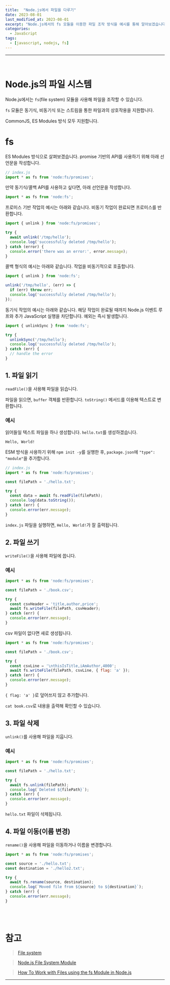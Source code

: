 ```yaml
---
title:  "Node.js에서 파일을 다루기"
date: 2023-08-01
last_modified_at: 2023-08-01
excerpt: "Node.js에서의 fs 모듈을 이용한 파일 조작 방식을 예시를 통해 알아보겠습니다."
categories:
  - JavaScript
tags:
  - [javascript, nodejs, fs]
---
```


---

<br>

# Node.js의 파일 시스템

Node.js에서는 `fs`(file system) 모듈을 사용해 파일을 조작할 수 있습니다.

`fs` 모듈은 동기식, 비동기식 또는 스트림을 통한 파일과의 상호작용을 지원합니다.

CommonJS, ES Modules 방식 모두 지원합니다.

# fs

ES Modules 방식으로 살펴보겠습니다. promise 기반의 API를 사용하기 위해 아래 선언문을 작성합니다.

```javascript
// index.js
import * as fs from 'node:fs/promises';
```

만약 동기식/콜백 API를 사용하고 싶다면, 아래 선언문을 작성합니다.

```javascript
import * as fs from 'node:fs';
```

프로미스 기반 작업의 예시는 아래와 같습니다. 비동기 작업이 완료되면 프로미스를 반환합니다.

```javascript
import { unlink } from 'node:fs/promises';

try {
  await unlink('/tmp/hello');
  console.log('successfully deleted /tmp/hello');
} catch (error) {
  console.error('there was an error:', error.message);
}
```

콜백 형식의 예시는 아래와 같습니다. 작업을 비동기적으로 호출합니다.

```javascript
import { unlink } from 'node:fs';

unlink('/tmp/hello', (err) => {
  if (err) throw err;
  console.log('successfully deleted /tmp/hello');
});
```

동기식 작업의 예시는 아래와 같습니다. 해당 작업이 완료될 때까지 Node.js 이벤트 루프와 추가 JavaScript 실행을 차단합니다. 예외는 즉시 발생합니다.

```javascript
import { unlinkSync } from 'node:fs';

try {
  unlinkSync('/tmp/hello');
  console.log('successfully deleted /tmp/hello');
} catch (err) {
  // handle the error
}
```

## 1. 파일 읽기

`readFile()`을 사용해 파일을 읽습니다.

파일을 읽으면, `buffer` 객체를 반환합니다. `toString()` 메서드를 이용해 텍스트로 변환합니다.

### 예시

읽어들일 텍스트 파일을 하나 생성합니다. `hello.txt`를 생성하겠습니다.

```
Hello, World!
```

ESM 방식을 사용하기 위해 `npm init -y`를 실행한 후, `package.json`에 `"type": "module"`을 추가합니다.

```javascript
// index.js
import * as fs from 'node:fs/promises';

const filePath = './hello.txt';

try {
  const data = await fs.readFile(filePath);
  console.log(data.toString());
} catch (err) {
  console.error(err.message);
}
```

`index.js` 파일을 실행하면, `Hello, World!`가 잘 출력됩니다.

## 2. 파일 쓰기

`writeFile()`을 사용해 파일에 씁니다.

### 예시

```javascript
import * as fs from 'node:fs/promises';

const filePath = './book.csv';

try {
  const csvHeader = 'title,author,price';
  await fs.writeFile(filePath, csvHeader);
} catch (err) {
  console.error(err.message);
}
```

csv 파일이 없다면 새로 생성됩니다.

```javascript
import * as fs from 'node:fs/promises';

const filePath = './book.csv';

try {
  const csvLine = '\nthisIsTitle,iAmAuthor,4000';
  await fs.writeFile(filePath, csvLine, { flag: 'a' });
} catch (err) {
  console.error(err.message);
}
```

`{ flag: 'a' }`로 덮어쓰지 않고 추가합니다.

`cat book.csv`로 내용을 출력해 확인할 수 있습니다.

## 3. 파일 삭제

`unlink()`를 사용해 파일을 지웁니다.

### 예시

```javascript
import * as fs from 'node:fs/promises';

const filePath = './hello.txt';

try {
  await fs.unlink(filePath);
  console.log(`Deleted ${filePath}`);
} catch (err) {
  console.error(err.message);
}
```

`hello.txt` 파일이 삭제됩니다.

## 4. 파일 이동(이름 변경)

`rename()`을 사용해 파일을 이동하거나 이름을 변경합니다.

```javascript
import * as fs from 'node:fs/promises';

const source = './hello.txt';
const destination = './hello2.txt';

try {
  await fs.rename(source, destination);
  console.log(`Moved file from ${source} to ${destination}`);
} catch (err) {
  console.error(err.message);
}
```

<br>
<br>

# 참고

> [File system](https://nodejs.org/api/fs.html)

> [Node.js File System Module](https://www.w3schools.com/nodejs/nodejs_filesystem.asp)

> [How To Work with Files using the fs Module in Node.js](https://www.digitalocean.com/community/tutorials/how-to-work-with-files-using-the-fs-module-in-node-js)

---

